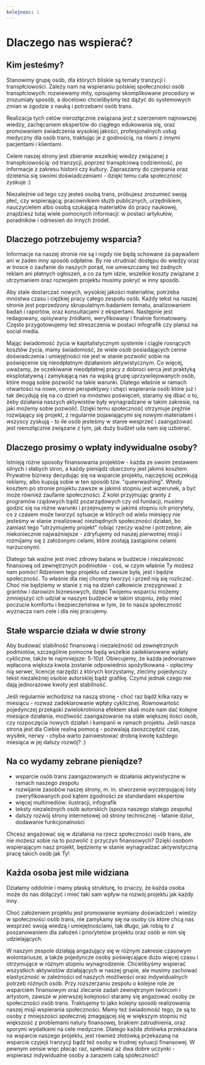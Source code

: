 ```yaml
---
kolejnosc: 1  
---
```


# Dlaczego nas wspierać?

## Kim jesteśmy?

Stanowimy grupę osób, dla których bliskie są tematy tranzycji i transpłciowości. Zależy nam na wspieraniu polskiej społeczności osób transpłciowych: rozwiewamy mity, opisujemy skomplikowane procedury w zrozumiały sposób, a docelowo chcielibyśmy też dążyć do systemowych zmian w zgodzie z nauką i potrzebami osób trans.

Realizacja tych celów nierozłącznie związana jest z szerzeniem najnowszej wiedzy, zachęcaniem ekspertów do ciągłego edukowania się, oraz promowaniem świadczenia wysokiej jakości, profesjonalnych usług medyczny dla osób trans, traktując je z godnością, na równi z innymi pacjentami i klientami.

Celem naszej strony jest zbieranie wszelkiej wiedzy związanej z transpłciowością: od tranzycji, poprzez transpłciową codzienność, po informacje z zakresu historii czy kultury. Zapraszamy do czerpania oraz dzielenia się swoimi doświadczeniami - dzięki temu cała społeczność zyskuje :)

Niezależnie od tego czy jesteś osobą trans, próbujesz zrozumieć swoją płeć, czy wspierającą; pracownikiem służb publicznych, urzędnikiem, nauczycielem albo osobą szukającą materiałów do pracy naukowej, znajdziesz tutaj wiele pomocnych informacji: w postaci artykułów, poradników i odniesień do innych źródeł.

## Dlaczego potrzebujemy wsparcia?

Informacje na naszej stronie nie są i nigdy nie będą schowane za paywallem ani w żaden inny sposób odpłatne. By nie utrudniać dostępu do wiedzy oraz w trosce o zaufanie do naszych porad, nie umieszczamy też żadnych reklam ani płatnych ogłoszeń, a co za tym idzie, wszelkie koszty związane z utrzymaniem oraz rozwojem projektu musimy pokryć w inny sposób.

Aby stale dostarczać nowych, wysokiej jakości materiałów, potrzeba mnóstwa czasu i ciężkiej pracy całego zespołu osób. Każdy tekst na naszej stronie jest poprzedzony skrupulatnym badaniem tematu, analizowaniem badań i raportów, oraz konsultacjami z ekspertami. Następnie jest redagowany, opisywany źródłami, weryfikowany i finalnie formatowany. Często przygotowujemy też streszczenia w postaci infografik czy plansz na social media.

Mając świadomość życia w kapitalistycznym systemie i ciągle rosnących kosztów życia, mamy świadomość, że wiele osób posiadających cenne doświadczenia i umiejętności nie jest w stanie pozwolić sobie na poświęcenie się nieodpłatnym działaniom aktywistycznym. Co więcej, uważamy, że oczekiwanie nieodpłatnej pracy z dobroci serca jest praktyką eksplotatywną i zamykającą nas na wąską grupę uprzywilejowanych osób, które mogą sobie pozwolić na takie warunki. Dlatego właśnie w ramach otwartości na nowe, cenne perspektywy i chęci wspierania osób które już i tak decydują się na co dzień na mnóstwo poświęceń, staramy się dbać o to, żeby działania naszych aktywistów były wynagradzane w takim zakresie, na jaki możemy sobie pozwolić. Dzięki temu społeczność otrzymuje prężnie rozwijający się projekt, z regularnie pojawiającymi się nowymi materiałami i wszyscy zyskują - to ile osób jesteśmy w stanie wesprzeć i zaangażować jest nierozłącznie związane z tym, jak duży budżet uda nam się uzbierać.

## Dlaczego prosimy o wpłaty indywidualne osoby?

Istnieją różne sposoby finansowania projektów - każda ze swoim zestawem silnych i słabych stron, a każdy pieniądz obarczony jest jakimś kosztem. Prywatne biznesy decydując się na wsparcie projektu, najczęściej oczekują reklamy, albo kupują sobie w ten sposób tzw. "queerwashing". Wtedy kosztem po stronie projektu zawsze w jakimś stopniu jest wizerunek, a być może również zaufanie społeczności. Z kolei przyjmując granty z programów rządowych bądź pozarządowych czy od fundacji, musimy godzić się na różne warunki i przejmujemy w jakimś stopniu ich priorytety, co z czasem może tworzyć sytuacje w których od wielu miesięcy nie jesteśmy w stanie zrealizować niezbędnych społeczności działań, bo zamiast tego "utrzymujemy projekt" robiąc rzeczy ważne i potrzebne, ale niekoniecznie najważniejsze - zdryfujemy od naszej pierwotnej misji i rozmijamy się z założonymi celami, które zostają zastąpione celami narzuconymi.

Dlatego tak ważne jest mieć zdrowy balans w budżecie i niezależność finansową od zewnętrznych podmiotów - coś, w czym właśnie Ty możesz nam pomóc! Rdzeniem tego projektu od zawsze była, jest i będzie społeczność. To właśnie dla niej chcemy tworzyć i przed nią się rozliczać. Choć nie będziemy w stanie z nią na dzień całkowicie zrezygnować z grantów i darowizn biznesowych, dzięki Twojemu wsparciu możemy zmniejszyć ich udział w naszym budżecie w takim stopniu, żeby mieć poczucie komfortu i bezpieczeństwa w tym, że to nasza społeczność wyznacza nam cele i dla niej pracujemy.

## Stałe wsparcie działa w dwie strony

Aby budować stabilność finansową i niezależność od zewnętrznych podmiotów, szczególnie pomocne będą wszelkie zadeklarowane wpłaty cykliczne, także te najmniejsze: 5-10zł. Obiecujemy, że każda jednorazowo wpłacona większa kwota zostanie odpowiednio spożytkowana - opłacimy nią serwer, licencje narzędzi z których korzystamy, zlecimy pojedynczy tekst niezależnej osobie autorskiej bądź grafikę. Czymś jednak czego nie dają jednorazowe kwoty jest stabilność.

Jeśli regularnie wchodzisz na naszą stronę - choć raz bądź kilka razy w miesiącu - rozważ zadeklarowanie wpłaty cyklicznej. Równowartość pojedynczej przekąski zwielokrotniona efektem skali może nam dać kolejne miesiące działania, możliwość zaangażowanie na stałe większej ilości osób, czy rozpoczęcia nowych działań i kampanii w ramach projektu. Jeśli nasza strona jest dla Ciebie realną pomocą - pozwalają zaoszczędzić czas, wysiłek, nerwy - chyba warto zainwestować drobną kwotę każdego miesiąca w jej dalszy rozwój? :)

## Na co wydamy zebrane pieniądze?

- wsparcie osób trans zaangazowanych w działania aktywistyczne w ramach naszego zespołu
- rozwijanie zasobów naszej strony, m. in. stworzenie wyczerpującej listy zweryfikowanych pod kątem zgodności ze standardami ekspertów
- więcej multimediów: ilustracji, infografik
- teksty niezależnych osób autorskich (spoza naszego stałego zespołu)
- dalszy rozwój strony internetowej od strony technicznej - łatanie dziur, dodawanie funkcjonalności

Chcesz angażować się w działania na rzecz społeczności osób trans, ale nie możesz sobie na to pozwolić z przyczyn finansowych? Dzięki osobom wspierającym nasz projekt, będziemy w stanie wynagradzać aktywistyczną pracę takich osób jak Ty!

## Każda osoba jest mile widziana

Działamy oddolnie i mamy płaską strukturę, to znaczy, że każda osoba może do nas dołączyć i mieć taki sam wpływ na rozwój projektu jak każdy inny.

Choć założeniem projektu jest promowanie wymiany doświadczeń i wiedzy w społeczności osób trans, nie zamykamy się na osoby cis które chcą nas wesprzeć swoją wiedzą i umiejętnościami, tak długo, jak robią to z poszanowaniem dla założeń i priorytetów projektu oraz osób w nim się udzielających.

W naszym zespole działają angażujący się w różnym zakresie czasowym wolontariusze, a także pojedyncze osoby poświęcające dużo więcej czasu i otrzymujące w różnym stopniu wynagrodzenie. Chcielibyśmy wspierać wszystkich aktywistów działających w naszej grupie, ale musimy zachować elastyczność w zależności od naszych możliwości oraz indywidualnych potrzeb różnych osób. Przy rozszerzaniu zespołu o kolejne role ze wsparciem finansowym oraz zlecanie zadań zewnętrznym twórcom i artystom, zawsze w pierwszej kolejności staramy się angażować osoby ze społeczności osób trans. Traktujemy to jako kolejny sposób realizowania naszej misji wspierania społeczności. Mamy też świadomość tego, że są to osoby z mniejszości społecznej zmagającej się w większym stopniu niż większość z problemami natury finansowej, brakiem zatrudnienia, oraz sporymi wydatkami na cele medyczne. Dlatego każda złotówka przekazana na wsparcie naszego projektu, jest również złotówką przekazaną na wsparcie czyjejś tranzycji bądź też osoby w trudnej sytuacji finansowej. W pewnym sensie więc płacąc raz, spełniasz aż dwa dobre uczynki - wspierasz indywidualne osoby a zarazem całą społeczność!
